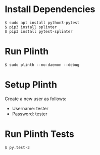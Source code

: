 # Install Dependencies

```
$ sudo apt install python3-pytest
$ pip3 install splinter
$ pip3 install pytest-splinter
```

# Run Plinth

```
$ sudo plinth --no-daemon --debug
```

# Setup Plinth

Create a new user as follows:

* Username: tester
* Password: tester

# Run Plinth Tests

```
$ py.test-3
```
